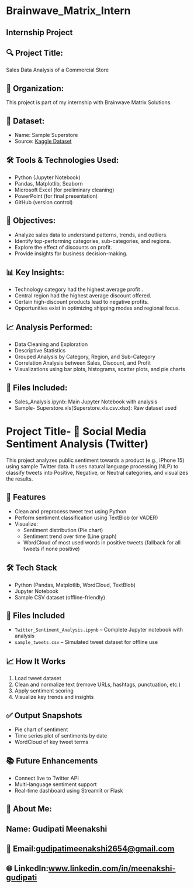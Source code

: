 # Brainwave_Matrix_Intern
## Internship Project

## 🔍 Project Title:
Sales Data Analysis of a Commercial Store

## 🏢 Organization:
This project is part of my internship with Brainwave Matrix Solutions.

## 📁 Dataset:
- Name: Sample Superstore
- Source: [Kaggle Dataset](https://www.kaggle.com/datasets/)

## 🛠️ Tools & Technologies Used:
- Python (Jupyter Notebook)
- Pandas, Matplotlib, Seaborn
- Microsoft Excel (for preliminary cleaning)
- PowerPoint (for final presentation)
- GitHub (version control)

## 📌 Objectives:
- Analyze sales data to understand patterns, trends, and outliers.
- Identify top-performing categories, sub-categories, and regions.
- Explore the effect of discounts on profit.
- Provide insights for business decision-making.

## 📊 Key Insights:
- Technology category had the highest average profit .
- Central region had the highest average discount offered.
- Certain high-discount products lead to negative profits.
- Opportunities exist in optimizing shipping modes and regional focus.

## 📈 Analysis Performed:
- Data Cleaning and Exploration
- Descriptive Statistics
- Grouped Analysis by Category, Region, and Sub-Category
- Correlation Analysis between Sales, Discount, and Profit
- Visualizations using bar plots, histograms, scatter plots, and pie charts

## 📎 Files Included:
- Sales_Analysis.ipynb: Main Jupyter Notebook with analysis
- Sample- Superstore.xls(Superstore.xls.csv.xlsx): Raw dataset used

# Project Title- 🧠 Social Media Sentiment Analysis (Twitter)
This project analyzes public sentiment towards a product (e.g., iPhone 15) using sample Twitter data. It uses natural language processing (NLP) to classify tweets into Positive, Negative, or Neutral categories, and visualizes the results.

## 📌 Features
- Clean and preprocess tweet text using Python
- Perform sentiment classification using TextBlob (or VADER)
- Visualize:
  - Sentiment distribution (Pie chart)
  - Sentiment trend over time (Line graph)
  - WordCloud of most used words in positive tweets (fallback for all tweets if none positive)
    
## 🛠️ Tech Stack
- Python (Pandas, Matplotlib, WordCloud, TextBlob)
- Jupyter Notebook
- Sample CSV dataset (offline-friendly)
  
## 🧾 Files Included
- `Twitter_Sentiment_Analysis.ipynb` – Complete Jupyter notebook with analysis
- `sample_tweets.csv` – Simulated tweet dataset for offline use
  
## 📈 How It Works
1. Load tweet dataset
2. Clean and normalize text (remove URLs, hashtags, punctuation, etc.)
3. Apply sentiment scoring
4. Visualize key trends and insights
   
## ✅ Output Snapshots
- Pie chart of sentiment
- Time series plot of sentiments by date
- WordCloud of key tweet terms

## 📚 Future Enhancements
- Connect live to Twitter API
- Multi-language sentiment support
- Real-time dashboard using Streamlit or Flask

 
## 🙋 About Me:
   ## Name: Gudipati Meenakshi  
  ## 📧 Email:gudipatimeenakshi2654@gmail.com
  ## 🌐 LinkedIn:www.linkedin.com/in/meenakshi-gudipati
